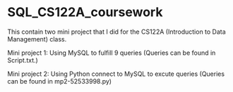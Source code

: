 # SQL_CS122A_coursework

This contain two mini project that I did for the CS122A (Introduction to Data Management) class.

Mini project 1: Using MySQL to fulfill 9 queries
                (Queries can be found in Script.txt.)

Mini project 2: Using Python connect to MySQL to excute queries
                (Queries can be found in mp2-52533998.py)
